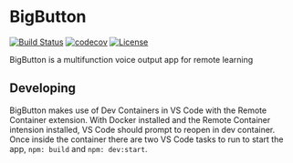 # BigButton

[![Build Status](https://travis-ci.com/grantrules/bigbutton.svg?branch=master)](https://travis-ci.com/grantrules/bigbutton) [![codecov](https://codecov.io/gh/grantrules/bigbutton/branch/master/graph/badge.svg?token=O0B1LHEI6Y)](https://codecov.io/gh/grantrules/bigbutton) [![License](https://img.shields.io/github/license/grantrules/bigbutton)](https://github.com/grantrules/bigbutton/blob/master/LICENSE)

BigButton is a multifunction voice output app for remote learning

## Developing

BigButton makes use of Dev Containers in VS Code with the Remote Container extension. With Docker installed and the Remote Container intension installed, VS Code should prompt to reopen in dev container. Once inside the container there are two VS Code tasks to run to start the app, `npm: build` and `npm: dev:start`.
